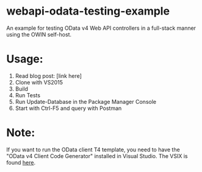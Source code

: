 # webapi-odata-testing-example
An example for testing OData v4 Web API controllers in a full-stack manner using the OWIN self-host.

Usage:
======

1. Read blog post: [link here]
2. Clone with VS2015
3. Build
4. Run Tests
5. Run Update-Database in the Package Manager Console
6. Start with Ctrl-F5 and query with Postman

Note:
=====

If you want to run the OData client T4 template, you need to have the "OData v4 Client Code Generator" 
installed in Visual Studio.  The VSIX is found [here](https://visualstudiogallery.msdn.microsoft.com/9b786c0e-79d1-4a50-89a5-125e57475937).